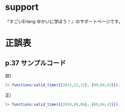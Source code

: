 support
=======

『すごいErlang ゆかいに学ぼう！』のサポートページです。

正誤表
======

p.37 サンプルコード
-------------------

誤）

```erlang
5> functions:valid_time({{2013,12,12}, {09,04,43}}).
```

正）

```erlang
5> functions:valid_time({{2019,09,06}, {09,04,43}}).
```
